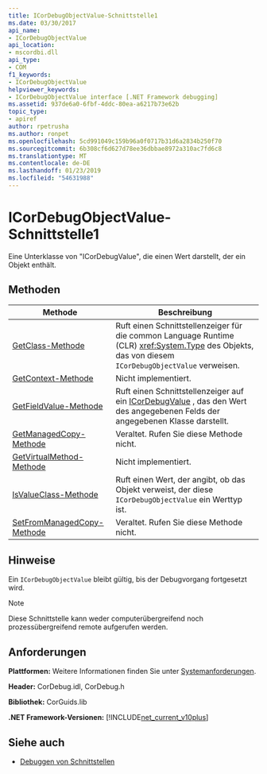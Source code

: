 ```yaml
---
title: ICorDebugObjectValue-Schnittstelle1
ms.date: 03/30/2017
api_name:
- ICorDebugObjectValue
api_location:
- mscordbi.dll
api_type:
- COM
f1_keywords:
- ICorDebugObjectValue
helpviewer_keywords:
- ICorDebugObjectValue interface [.NET Framework debugging]
ms.assetid: 937de6a0-6fbf-4ddc-80ea-a6217b73e62b
topic_type:
- apiref
author: rpetrusha
ms.author: ronpet
ms.openlocfilehash: 5cd991049c159b96a0f0717b31d6a2834b250f70
ms.sourcegitcommit: 6b308cf6d627d78ee36dbbae8972a310ac7fd6c8
ms.translationtype: MT
ms.contentlocale: de-DE
ms.lasthandoff: 01/23/2019
ms.locfileid: "54631988"
---
```

# <a name="icordebugobjectvalue-interface1"></a>ICorDebugObjectValue-Schnittstelle1
Eine Unterklasse von "ICorDebugValue", die einen Wert darstellt, der ein Objekt enthält.  
  
## <a name="methods"></a>Methoden  
  
|Methode|Beschreibung|  
|------------|-----------------|  
|[GetClass-Methode](../../../../docs/framework/unmanaged-api/debugging/icordebugobjectvalue-getclass-method.md)|Ruft einen Schnittstellenzeiger für die common Language Runtime (CLR) <xref:System.Type> des Objekts, das von diesem `ICorDebugObjectValue` verweisen.|  
|[GetContext-Methode](../../../../docs/framework/unmanaged-api/debugging/icordebugobjectvalue-getcontext-method.md)|Nicht implementiert.|  
|[GetFieldValue-Methode](../../../../docs/framework/unmanaged-api/debugging/icordebugobjectvalue-getfieldvalue-method.md)|Ruft einen Schnittstellenzeiger auf ein [ICorDebugValue](../../../../docs/framework/unmanaged-api/debugging/icordebugvalue-interface.md) , das den Wert des angegebenen Felds der angegebenen Klasse darstellt.|  
|[GetManagedCopy-Methode](../../../../docs/framework/unmanaged-api/debugging/icordebugobjectvalue-getmanagedcopy-method.md)|Veraltet. Rufen Sie diese Methode nicht.|  
|[GetVirtualMethod-Methode](../../../../docs/framework/unmanaged-api/debugging/icordebugobjectvalue-getvirtualmethod-method.md)|Nicht implementiert.|  
|[IsValueClass-Methode](../../../../docs/framework/unmanaged-api/debugging/icordebugobjectvalue-isvalueclass-method.md)|Ruft einen Wert, der angibt, ob das Objekt verweist, der diese `ICorDebugObjectValue` ein Werttyp ist.|  
|[SetFromManagedCopy-Methode](../../../../docs/framework/unmanaged-api/debugging/icordebugobjectvalue-setfrommanagedcopy-method.md)|Veraltet. Rufen Sie diese Methode nicht.|  
  
## <a name="remarks"></a>Hinweise  
 Ein `ICorDebugObjectValue` bleibt gültig, bis der Debugvorgang fortgesetzt wird.  
  
> [!NOTE]
>  Diese Schnittstelle kann weder computerübergreifend noch prozessübergreifend remote aufgerufen werden.  
  
## <a name="requirements"></a>Anforderungen  
 **Plattformen:** Weitere Informationen finden Sie unter [Systemanforderungen](../../../../docs/framework/get-started/system-requirements.md).  
  
 **Header:** CorDebug.idl, CorDebug.h  
  
 **Bibliothek:** CorGuids.lib  
  
 **.NET Framework-Versionen:** [!INCLUDE[net_current_v10plus](../../../../includes/net-current-v10plus-md.md)]  
  
## <a name="see-also"></a>Siehe auch
- [Debuggen von Schnittstellen](../../../../docs/framework/unmanaged-api/debugging/debugging-interfaces.md)

